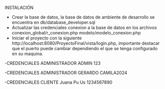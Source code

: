 INSTALACIÓN

- Crear la base de datos, la base de datos de ambiente de desarrollo se encuentra en db/database_developer.sql
- Actualizar las credenciales conexion a la base de datos en los archivos
conexion_global/r_conexion.php
modelo/modelo_conexion.php
- Iniciar el proyecto con la siguiente http://localhost:8080/ProyectoFinal/vista/login.php, importante destacar que el puerto puede cambiar dependiendo el que se tenga configurado en su maquina.

-CREDENCIALES ADMINISTRADOR
ADMIN
123

-CREDENCIALES ADMINISTRADOR
GERARDO
CAMILA2024

-CREDENCIALES CLIENTE
Juana Pu Us
1234567890
